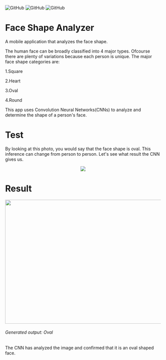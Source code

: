 <div class="column">
    <img alt="GitHub" src="https://img.shields.io/badge/Tensorflow-2.0-blue.svg">
    <img alt="GitHub" src="https://img.shields.io/badge/Keras-2.2.5-blue.svg">
    <img alt="GitHub" src="![Lisence GNU_Lessesr_General_Public_Lisence_v3.0](https://img.shields.io/badge/Lisence-GNU_Lessesr_General_Public_Lisence_v3.0-blue.svg)">
 

# Face Shape Analyzer
A mobile application that analyzes the face shape.

The human face can be broadly classified into 4 major types. Ofcourse there are plenty of variations because each person is unique. The major face shape categories are:


1.Square

2.Heart 

3.Oval

4.Round 



This app uses Convolution Neural Networks(CNNs) to analyze and determine the shape of a person's face.

# Test
By looking at this photo, you would say that the face shape is oval. This inference can change from person to person. Let's see what result the CNN gives us.

<p align="center">
  <img width="" height="" src="https://media.giphy.com/media/Xd270oOTrwL2sHyyrW/giphy.gif">
</p>

# Result

<p align="center">
  <img width="700" height="400" src="https://media.giphy.com/media/YrZtkE36z94imAxwjY/giphy.gif">
</p>

###### Generated output: Oval

The CNN has analyzed the image and confirmed that it is an oval shaped face.
